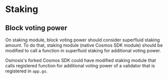 # Staking

## Block voting power

On staking module, block voting power should consider superfluid staking amount.
To do that, staking module (native Cosmos SDK module) should be modified to call a function in superfluid staking for additional voting power.

Osmosis's forked Cosmos SDK could have modified staking module that calls registered function for additional voting power of a validator that is registered in `app.go`.